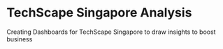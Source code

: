 # TechScape Singapore Analysis
 Creating Dashboards for TechScape Singapore to draw insights to boost business
